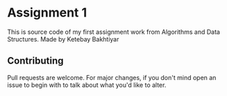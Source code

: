 # Assignment 1
This is source code of my first assignment work from Algorithms and Data Structures. Made by Ketebay Bakhtiyar

## Contributing

Pull requests are welcome. For major changes, if you don't mind open an issue to begin with to talk about what you'd like to alter.
